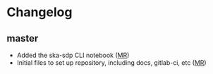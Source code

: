 # Changelog

## master

* Added the ska-sdp CLI notebook ([MR]())
* Initial files to set up repository, including docs,  gitlab-ci, etc ([MR]())
